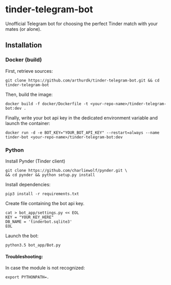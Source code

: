 # tinder-telegram-bot
Unofficial Telegram bot for choosing the perfect Tinder match with your mates (or alone).



## Installation


### Docker (build)

First, retrieve sources:

```
git clone https://github.com/arthurdk/tinder-telegram-bot.git && cd tinder-telegram-bot
```

Then, build the image:
```
docker build -f docker/Dockerfile -t <your-repo-name>/tinder-telegram-bot:dev .
```

Finally, write your bot api key in the dedicated environment variable and launch the container:

```
docker run -d -e BOT_KEY="YOUR_BOT_API_KEY" --restart=always --name tinder-bot <your-repo-name>/tinder-telegram-bot:dev
```

### Python

Install Pynder (Tinder client)
```
git clone https://github.com/charliewolf/pynder.git \
&& cd pynder && python setup.py install
```

Install dependencies:
```
pip3 install -r requirements.txt
```


Create file containing the bot api key.
```
cat > bot_app/settings.py << EOL
KEY = "YOUR_KEY_HERE"
DB_NAME = 'tinderbot.sqlite3'
EOL
```

Launch the bot:
```
python3.5 bot_app/Bot.py
```

#### Troubleshooting:
In case the module is not recognized:
```
export PYTHONPATH=.
```